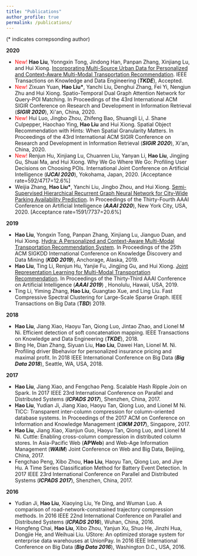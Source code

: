 ```yaml
---
title: "Publications"
author_profile: true
permalink: /publications/
---
```


(\* indicates correpsonding author)

**2020**
* <span style="color:red">New!</span> **Hao Liu**, Yonngxin Tong, Jindong Han, Panpan Zhang, Xinjiang Lu, and Hui Xiong. [Incorporating Multi-Source Urban Data for Personalized and Context-Aware Multi-Modal Transportation Recommendation](https://ieeexplore.ieee.org/document/9063461). IEEE Transactions on Knowledge and Data Engineering (***TKDE***), Accepted.
* <span style="color:red">New!</span> Zixuan Yuan, **Hao Liu\***, Yanchi Liu, Denghui Zhang, Fei Yi, Nengjun Zhu and Hui Xiong. Spatio-Temporal Dual Graph Attention Network for Query-POI Matching. In Proceedings of the 43rd International ACM SIGIR Conference on Research and Development in Information Retrieval (***SIGIR 2020***), Xi'an, China, 2020.
* <span style="color:red">New!</span> Hui Luo, Jingbo Zhou, Zhifeng Bao, Shuangli Li, J. Shane Culpepper, Haochao Ying, **Hao Liu** and Hui Xiong. Spatial Object Recommendation with Hints: When Spatial Granularity Matters. In Proceedings of the 43rd International ACM SIGIR Conference on Research and Development in Information Retrieval (***SIGIR 2020***), Xi'an, China, 2020.
* <span style="color:red">New!</span> Renjun Hu, Xinjiang Lu, Chuanren Liu, Yanyan Li, **Hao Liu**, Jingjing Gu, Shuai Ma, and Hui Xiong. Why We Go Where We Go: Profiling User Decisions on Choosing POIs. International Joint Conference on Artificial Intelligence (***IJCAI 2020***), Yokohama, Japan, 2020. [Acceptance rate=592/4717=12.6%]
* Weijia Zhang, **Hao Liu\***, Yanchi Liu, Jingbo Zhou, and Hui Xiong. [Semi-Supervised Hierarchical Recurrent Graph Neural Network for City-Wide Parking Availability Prediction](http://RaymondHLIU.github.io/files/AAAI20-parking.pdf). In Proceedings of the Thirty-Fourth AAAI Conference on Artificial Intelligence (***AAAI 2020***), New York City, USA, 2020. [Acceptance rate=1591/7737=20.6%]


**2019**
* **Hao Liu**, Yongxin Tong, Panpan Zhang, Xinjiang Lu, Jianguo Duan, and Hui Xiong. [Hydra: A Personalized and Context-Aware Multi-Modal Transportation Recommendation System](http://RaymondHLIU.github.io/files/KDD19-Hydra.pdf). In Proceedings of the 25th ACM SIGKDD International Conference on Knowledge Discovery and Data Mining (***KDD 2019***), Anchorage, Alaska, 2019.
* **Hao Liu**, Ting Li, Renjun Hu, Yanjie Fu, Jingjing Gu, and Hui Xiong. [Joint Representation Learning for Multi-Modal Transportation Recommendation](http://RaymondHLIU.github.io/files/AAAI19-trans2vec.pdf). In Proceedings of the Thirty-Third AAAI Conference on Artificial Intelligence (***AAAI 2019***) , Honolulu, Hawaii, USA, 2019.
* Ting Li, Yiming Zhang, **Hao Liu**, Guangtao Xue, and Ling Liu. Fast Compressive Spectral Clustering for Large-Scale Sparse Graph. IEEE Transactions on Big Data (***TBD***) 2019.


**2018**
* **Hao Liu**, Jiang Xiao, Haoyu Tan, Qiong Luo, Jintao Zhao, and Lionel M Ni. Efficient detection of soft concatenation mapping. IEEE Transactions on Knowledge and Data Engineering (***TKDE***), 2018.
* Bing He, Dian Zhang, Siyuan Liu, **Hao Liu**, Dawei Han, Lionel M. Ni. Profiling driver Bbehavior for personalized insurance pricing and maximal profit. In 2018 IEEE International Conference on Big Data (***Big Data 2018***), Seattle, WA, USA, 2018.

**2017**
* **Hao Liu**, Jiang Xiao, and Fengchao Peng. Scalable Hash Ripple Join on Spark. In 2017 IEEE 23rd International Conference on Parallel and Distributed Systems (***ICPADS 2017***), Shenzhen, China, 2017.
* **Hao Liu**, Yudian Ji, Jiang Xiao, Haoyu Tan, Qiong Luo, and Lionel M Ni. TICC: Transparent inter-column compression for column-oriented database systems. In Proceedings of the 2017 ACM on Conference on Information and Knowledge Management (***CIKM 2017***), Singapore, 2017.
* **Hao Liu**, Jiang Xiao, Xianjun Guo, Haoyu Tan, Qiong Luo, and Lionel M Ni. Cuttle: Enabling cross-column compression in distributed column stores. In Asia-Pacific Web (**APWeb**) and Web-Age Information Management (***WAIM***) Joint Conference on Web and Big Data, Beijiing, China,  2017.
* Fengchao Peng, Xibo Zhou, **Hao Liu**, Haoyu Tan, Qiong Luo, and Jiye Hu. A Time Series Classification Method for Battery Event Detection. In 2017 IEEE 23rd International Conference on Parallel and Distributed Systems (***ICPADS 2017***), Shenzhen, China, 2017.

**2016**
* Yudian Ji, **Hao Liu**, Xiaoying Liu, Ye Ding, and Wuman Luo. A comparison of road-network-constrained trajectory compression methods. In 2016 IEEE 22nd International Conference on Parallel and Distributed Systems (***ICPADS 2016***), Wuhan, China, 2016.
* Hongfeng Chai, **Hao Liu**, Xibo Zhou, Yanjun Xu, Shuo He, Jinzhi Hua, Dongjie He, and Weihuai Liu. UStore: An optimized storage system for enterprise data warehouses at UnionPay. In 2016 IEEE International Conference on Big Data (***Big Data 2016***), Washington D.C., USA, 2016.